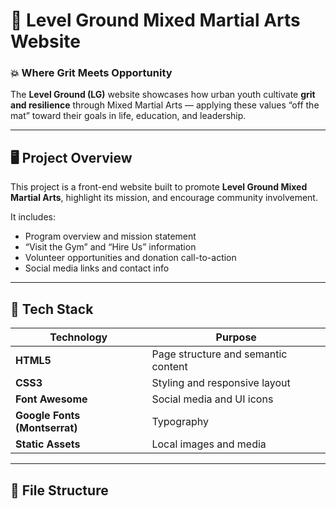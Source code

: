 # 🥋 Level Ground Mixed Martial Arts Website  

### 💥 Where Grit Meets Opportunity  

The **Level Ground (LG)** website showcases how urban youth cultivate **grit and resilience** through Mixed Martial Arts — applying these values “off the mat” toward their goals in life, education, and leadership.  

---

## 🖥️ Project Overview  

This project is a front-end website built to promote **Level Ground Mixed Martial Arts**, highlight its mission, and encourage community involvement.  

It includes:  
- Program overview and mission statement  
- “Visit the Gym” and “Hire Us” information  
- Volunteer opportunities and donation call-to-action  
- Social media links and contact info  

---

## 🧩 Tech Stack  

| Technology | Purpose |
|-------------|----------|
| **HTML5** | Page structure and semantic content |
| **CSS3** | Styling and responsive layout |
| **Font Awesome** | Social media and UI icons |
| **Google Fonts (Montserrat)** | Typography |
| **Static Assets** | Local images and media |

---

## 📁 File Structure  

